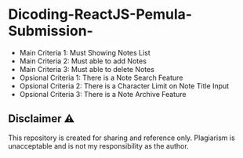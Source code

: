 # Dicoding-ReactJS-Pemula-Submission- 
- Main Criteria 1: Must Showing Notes List
- Main Criteria 2: Must able to add Notes
- Main Criteria 3: Must able to delete Notes
- Opsional Criteria 1: There is a Note Search Feature
- Opsional Criteria 2: There is a Character Limit on Note Title Input
- Opsional Criteria 3: There is a Note Archive Feature

## Disclaimer ⚠️
This repository is created for sharing and reference only. Plagiarism is unacceptable and is not my responsibility as the author.
